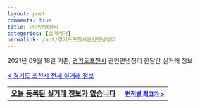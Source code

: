 ```yaml
---
layout: post
comments: true
title: 관인면냉정리
categories: [실거래가]
permalink: /apt/경기도포천시관인면냉정리
---
```


2021년 09월 18일 기준, <a href="/apt/경기도포천시">경기도포천시</a> 관인면냉정리 한달간 실거래 정보

<a style="color: blue;" href="/apt/경기도포천시">< 경기도 포천시 전체 실거래 정보</a>
<!---- start ---->
<table>
  <tr>
    <td colspan="4" style="font-weight: bold;"><a href="/apt/경기도포천시관인면냉정리{name_without_space}">오늘 등록된 실거래 정보가 없습니다</a> &nbsp;&nbsp;&nbsp; <a style="color: blue; font-size: smaller;" href="/apt/경기도포천시관인면냉정리{name_without_space}">면적별 최고가 ></a></td>
  </tr>
    
</table>
<!---- end ---->
    
